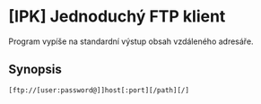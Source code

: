 [IPK] Jednoduchý FTP klient
===========================
Program vypíše na standardní výstup obsah vzdáleného adresáře.

Synopsis
--------
```
[ftp://[user:password@]]host[:port][/path][/]
```

